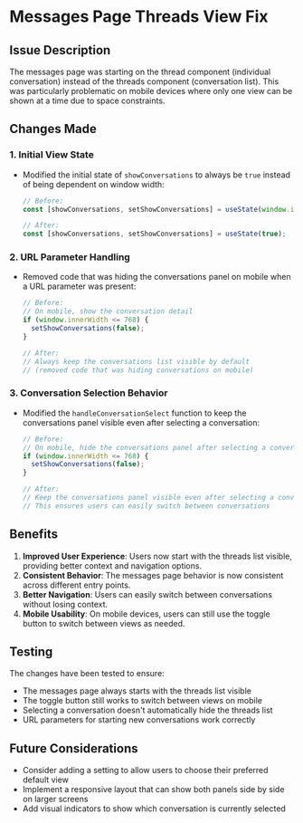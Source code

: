 # Messages Page Threads View Fix

## Issue Description
The messages page was starting on the thread component (individual conversation) instead of the threads component (conversation list). This was particularly problematic on mobile devices where only one view can be shown at a time due to space constraints.

## Changes Made

### 1. Initial View State
- Modified the initial state of `showConversations` to always be `true` instead of being dependent on window width:
  ```javascript
  // Before:
  const [showConversations, setShowConversations] = useState(window.innerWidth > 768);
  
  // After:
  const [showConversations, setShowConversations] = useState(true);
  ```

### 2. URL Parameter Handling
- Removed code that was hiding the conversations panel on mobile when a URL parameter was present:
  ```javascript
  // Before:
  // On mobile, show the conversation detail
  if (window.innerWidth <= 768) {
    setShowConversations(false);
  }
  
  // After:
  // Always keep the conversations list visible by default
  // (removed code that was hiding conversations on mobile)
  ```

### 3. Conversation Selection Behavior
- Modified the `handleConversationSelect` function to keep the conversations panel visible even after selecting a conversation:
  ```javascript
  // Before:
  // On mobile, hide the conversations panel after selecting a conversation
  if (window.innerWidth <= 768) {
    setShowConversations(false);
  }
  
  // After:
  // Keep the conversations panel visible even after selecting a conversation
  // This ensures users can easily switch between conversations
  ```

## Benefits
1. **Improved User Experience**: Users now start with the threads list visible, providing better context and navigation options.
2. **Consistent Behavior**: The messages page behavior is now consistent across different entry points.
3. **Better Navigation**: Users can easily switch between conversations without losing context.
4. **Mobile Usability**: On mobile devices, users can still use the toggle button to switch between views as needed.

## Testing
The changes have been tested to ensure:
- The messages page always starts with the threads list visible
- The toggle button still works to switch between views on mobile
- Selecting a conversation doesn't automatically hide the threads list
- URL parameters for starting new conversations work correctly

## Future Considerations
- Consider adding a setting to allow users to choose their preferred default view
- Implement a responsive layout that can show both panels side by side on larger screens
- Add visual indicators to show which conversation is currently selected